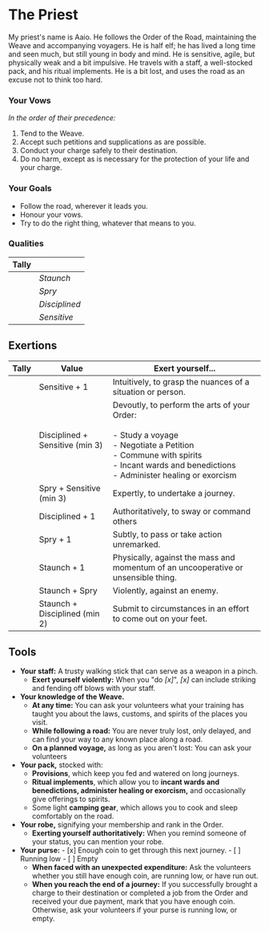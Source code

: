 # The Priest

My priest's name is Aaio. He follows the Order of the Road, maintaining the Weave and accompanying voyagers. He is half elf; he has lived a long time and seen much, but still young in body and mind. He is sensitive, agile, but physically weak and a bit impulsive. He travels with a staff, a well-stocked pack, and his ritual implements. He is a bit lost, and uses the road as an excuse not to think too hard.

### Your Vows

_In the order of their precedence:_
1. Tend to the Weave.
2. Accept such petitions and supplications as are possible.
3. Conduct your charge safely to their destination.
4. Do no harm, except as is necessary for the protection of your life and your charge.

### Your Goals
- Follow the road, wherever it leads you.
- Honour your vows.
- Try to do the right thing, whatever that means to you.

### Qualities

| Tally |               |
| :---: | ------------- |
|       | *Staunch*     |
|       | *Spry*        |
|       | *Disciplined* |
|       | *Sensitive*   |

## Exertions

| Tally | Value                           | Exert yourself...                                                                                                                                                                                         |
| :---: | ------------------------------- | --------------------------------------------------------------------------------------------------------------------------------------------------------------------------------------------------------- |
|       | Sensitive + 1                   | Intuitively, to grasp the nuances of a situation or person.                                                                                                                                               |
|       | Disciplined + Sensitive (min 3) | Devoutly, to perform the arts of your Order:  <br>  <br>- Study a voyage  <br>- Negotiate a Petition<br>- Commune with spirits  <br>- Incant wards and benedictions  <br>- Administer healing or exorcism |
|       | Spry + Sensitive (min 3)        | Expertly, to undertake a journey.                                                                                                                                                                         |
|       | Disciplined + 1                 | Authoritatively, to sway or command others                                                                                                                                                                |
|       | Spry + 1                        | Subtly, to pass or take action unremarked.                                                                                                                                                                |
|       | Staunch + 1                     | Physically, against the mass and momentum of an uncooperative or unsensible thing.                                                                                                                        |
|       | Staunch + Spry                  | Violently, against an enemy.                                                                                                                                                                              |
|       | Staunch + Disciplined (min 2)   | Submit to circumstances in an effort to come out on your feet.                                                                                                                                            |

## Tools
- **Your staff:** A trusty walking stick that can serve as a weapon in a pinch.
	- **Exert yourself violently:** When you "do *\[x]*", *\[x]* can include striking and fending off blows with your staff.
- **Your knowledge of the Weave.**
	- **At any time:** You can ask your volunteers what your training has taught you about the laws, customs, and spirits of the places you visit.
	- **While following a road:** You are never truly lost, only delayed, and can find your way to any known place along a road.
	- **On a planned voyage,** as long as you aren't lost: You can ask your volunteers
- **Your pack,** stocked with:
	- **Provisions**, which keep you fed and watered on long journeys.
	- **Ritual implements**, which allow you to **incant wards and benedictions, administer healing or exorcism,** and occasionally give offerings to spirits.
	- Some light **camping gear**, which allows you to cook and sleep comfortably on the road.
- **Your robe,** signifying your membership and rank in the Order.
	- **Exerting yourself authoritatively:** When you remind someone of your status, you can mention your robe.
- **Your purse:**
		- \[x] Enough coin to get through this next journey.
		- \[ ] Running low
		- \[ ] Empty
	- **When faced with an unexpected expenditure:** Ask the volunteers whether you still have enough coin, are running low, or have run out.
	- **When you reach the end of a journey:** If you successfully brought a charge to their destination or completed a job from the Order and received your due payment, mark that you have enough coin. Otherwise, ask your volunteers if your purse is running low, or empty.